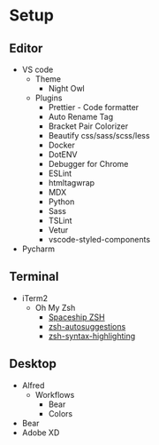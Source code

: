 # Setup
## Editor
- VS code
  - Theme
    - Night Owl
  - Plugins
    - Prettier - Code formatter
    - Auto Rename Tag
    - Bracket Pair Colorizer
    - Beautify css/sass/scss/less
    - Docker
    - DotENV
    - Debugger for Chrome
    - ESLint
    - htmltagwrap
    - MDX
    - Python
    - Sass
    - TSLint
    - Vetur
    - vscode-styled-components
- Pycharm

## Terminal
- iTerm2
  - Oh My Zsh
    - [Spaceship ZSH](https://github.com/denysdovhan/spaceship-prompt)
    - [zsh-autosuggestions](https://github.com/zsh-users/zsh-autosuggestions)
    - [zsh-syntax-highlighting](https://github.com/zsh-users/zsh-syntax-highlighting)

## Desktop
- Alfred
  - Workflows
    - Bear
    - Colors
- Bear
- Adobe XD
